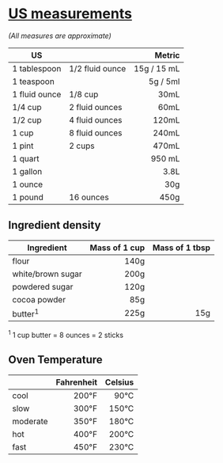 # [US measurements](https://en.wikipedia.org/wiki/United_States_customary_units)

_(All measures are approximate)_

US            |                | Metric
--            | --             | --:
1 tablespoon  | 1/2 fluid ounce| 15g / 15 mL
1 teaspoon    |                | 5g / 5ml
1 fluid ounce | 1/8 cup        | 30mL
1/4 cup       | 2 fluid ounces | 60mL
1/2 cup       | 4 fluid ounces | 120mL
1 cup         | 8 fluid ounces | 240mL
1 pint        | 2 cups         | 470mL
1 quart       |                | 950 mL
1 gallon      |                | 3.8L
1 ounce       |                | 30g
1 pound       | 16 ounces      | 450g

## Ingredient density

Ingredient         | Mass of 1 cup | Mass of 1 tbsp
------------------ | ------------: | ------------:
flour              | 140g          |
white/brown sugar  | 200g
powdered sugar     | 120g
cocoa powder       |  85g
butter<sup>1</sup> | 225g          | 15g 

<sup>1</sup> 1 cup butter = 8 ounces = 2 sticks

## Oven Temperature

|        |  Fahrenheit | Celsius
-------- | ----------: | ------------:
cool     | 200°F | 90°C
slow     | 300°F | 150°C
moderate | 350°F | 180°C
hot      | 400°F | 200°C
fast     | 450°F | 230°C
